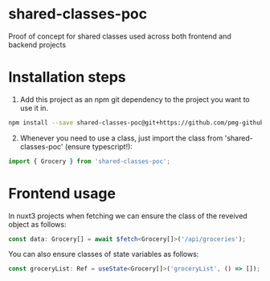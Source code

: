 # shared-classes-poc
Proof of concept for shared classes used across both frontend and backend projects


# Installation steps
1. Add this project as an npm git dependency to the project you want to use it in.

```bash
npm install --save shared-classes-poc@git+https://github.com/pmg-github/shared-classes-poc.git#main
```


2. Whenever you need to use a class, just import the class from 'shared-classes-poc' (ensure typescript!):

```ts
import { Grocery } from 'shared-classes-poc';
```


# Frontend usage
In nuxt3 projects when fetching we can ensure the class of the reveived object as follows:

```ts
const data: Grocery[] = await $fetch<Grocery[]>('/api/groceries');
```


You can also ensure classes of state variables as follows: 

```ts
const groceryList: Ref = useState<Grocery[]>('groceryList', () => []);
```